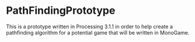 # PathFindingPrototype
This is a prototype written in Processing 3.1.1 in order to help create a pathfinding algorithm for a potential game that will be written in MonoGame.

